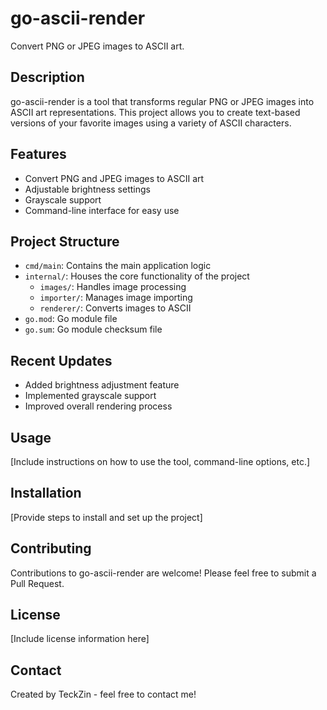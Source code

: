 # go-ascii-render

Convert PNG or JPEG images to ASCII art.

## Description

go-ascii-render is a tool that transforms regular PNG or JPEG images into ASCII art representations. This project allows you to create text-based versions of your favorite images using a variety of ASCII characters.

## Features

- Convert PNG and JPEG images to ASCII art
- Adjustable brightness settings
- Grayscale support
- Command-line interface for easy use

## Project Structure

- `cmd/main`: Contains the main application logic
- `internal/`: Houses the core functionality of the project
  - `images/`: Handles image processing
  - `importer/`: Manages image importing
  - `renderer/`: Converts images to ASCII
- `go.mod`: Go module file
- `go.sum`: Go module checksum file

## Recent Updates

- Added brightness adjustment feature
- Implemented grayscale support
- Improved overall rendering process

## Usage

[Include instructions on how to use the tool, command-line options, etc.]

## Installation

[Provide steps to install and set up the project]

## Contributing

Contributions to go-ascii-render are welcome! Please feel free to submit a Pull Request.

## License

[Include license information here]

## Contact

Created by TeckZin - feel free to contact me!
